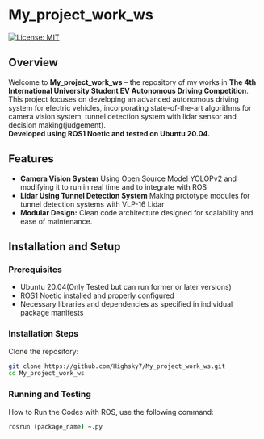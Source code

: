 # My_project_work_ws

[![License: MIT](https://img.shields.io/badge/License-MIT-yellow.svg)](LICENSE)

## Overview
Welcome to **My_project_work_ws** – the repository of my works in **The 4th International University Student EV Autonomous Driving Competition**.  
This project focuses on developing an advanced autonomous driving system for electric vehicles, incorporating state-of-the-art algorithms for camera vision system, tunnel detection system with lidar sensor and decision making(judgement).  
**Developed using ROS1 Noetic and tested on Ubuntu 20.04.**

## Features
- **Camera Vision System** Using Open Source Model YOLOPv2 and modifying it to run in real time and to integrate with ROS
- **Lidar Using Tunnel Detection System** Making prototype modules for tunnel detection systems with VLP-16 Lidar
- **Modular Design:** Clean code architecture designed for scalability and ease of maintenance.

## Installation and Setup

### Prerequisites
- Ubuntu 20.04(Only Tested but can run former or later versions)
- ROS1 Noetic installed and properly configured
- Necessary libraries and dependencies as specified in individual package manifests

### Installation Steps
Clone the repository:
```bash
git clone https://github.com/Highsky7/My_project_work_ws.git
cd My_project_work_ws
```
### Running and Testing
How to Run the Codes with ROS, use the following command:
```bash
rosrun (package_name) ~.py
```

